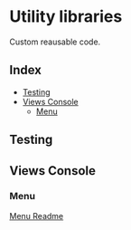 # Utility libraries
Custom reausable code.

## Index
* [Testing](#testing)
* [Views Console](#views-console)
    * [Menu](#menu)

## Testing

## Views Console

### Menu
[Menu Readme](./menu/Readme.md)